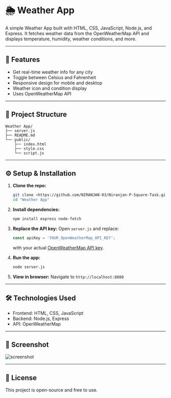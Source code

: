 # 🌦️ Weather App

A simple Weather App built with HTML, CSS, JavaScript, Node.js, and Express. It fetches weather data from the OpenWeatherMap API and displays temperature, humidity, weather conditions, and more.

---

## 🚀 Features

- Get real-time weather info for any city
- Toggle between Celsius and Fahrenheit
- Responsive design for mobile and desktop
- Weather icon and condition display
- Uses OpenWeatherMap API

---

## 📁 Project Structure

```
Weather App/
├── server.js
├── README.md
└── public/
    ├── index.html
    ├── style.css
    └── script.js
```

---

## ⚙️ Setup & Installation

1. **Clone the repo:**
   ```bash
   git clone <https://github.com/NIRANJAN-03/Niranjan-P-Square-Task.git>
   cd "Weather App"
   ```

2. **Install dependencies:**
   ```bash
   npm install express node-fetch
   ```

3. **Replace the API key:**
   Open `server.js` and replace:
   ```js
   const apiKey = 'YOUR_OpenWeatherMap_API_KEY';
   ```
   with your actual [OpenWeatherMap API key](https://openweathermap.org/api).

4. **Run the app:**
   ```bash
   node server.js
   ```

5. **View in browser:**
   Navigate to `http://localhost:8080`

---

## 🛠️ Technologies Used

- Frontend: HTML, CSS, JavaScript
- Backend: Node.js, Express
- API: OpenWeatherMap

---

## 📸 Screenshot

![screenshot](public/weather.png)

---

## 📄 License

This project is open-source and free to use.
